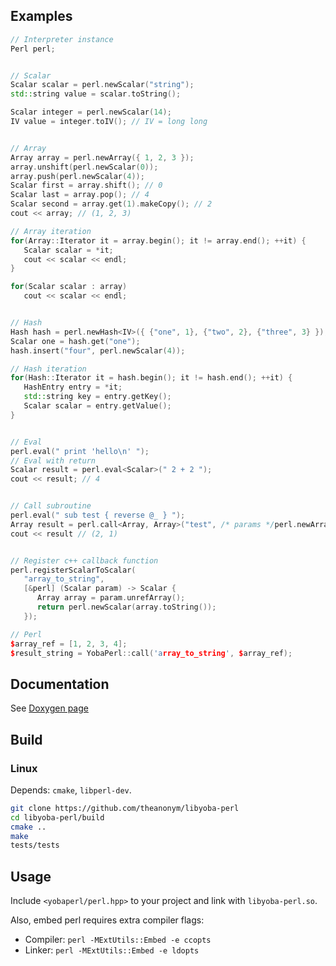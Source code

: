 ## Examples
```c++
// Interpreter instance
Perl perl;


// Scalar
Scalar scalar = perl.newScalar("string");
std::string value = scalar.toString();

Scalar integer = perl.newScalar(14);
IV value = integer.toIV(); // IV = long long


// Array
Array array = perl.newArray({ 1, 2, 3 });
array.unshift(perl.newScalar(0));
array.push(perl.newScalar(4));
Scalar first = array.shift(); // 0
Scalar last = array.pop(); // 4
Scalar second = array.get(1).makeCopy(); // 2
cout << array; // (1, 2, 3)

// Array iteration
for(Array::Iterator it = array.begin(); it != array.end(); ++it) {
   Scalar scalar = *it;
   cout << scalar << endl;
}

for(Scalar scalar : array)
   cout << scalar << endl;


// Hash
Hash hash = perl.newHash<IV>({ {"one", 1}, {"two", 2}, {"three", 3} });
Scalar one = hash.get("one");
hash.insert("four", perl.newScalar(4));

// Hash iteration
for(Hash::Iterator it = hash.begin(); it != hash.end(); ++it) {
   HashEntry entry = *it;
   std::string key = entry.getKey();
   Scalar scalar = entry.getValue();
}


// Eval
perl.eval(" print 'hello\n' ");
// Eval with return
Scalar result = perl.eval<Scalar>(" 2 + 2 ");
cout << result; // 4


// Call subroutine
perl.eval(" sub test { reverse @_ } ");
Array result = perl.call<Array, Array>("test", /* params */perl.newArray({ 1, 2 });
cout << result // (2, 1)


// Register c++ callback function
perl.registerScalarToScalar(
   "array_to_string",
   [&perl] (Scalar param) -> Scalar {
      Array array = param.unrefArray();
      return perl.newScalar(array.toString());
   });

// Perl
$array_ref = [1, 2, 3, 4];
$result_string = YobaPerl::call('array_to_string', $array_ref);
```

## Documentation
See [Doxygen page](https://theanonym.github.io/libyoba-perl/annotated.html)

## Build

### Linux
Depends: `cmake`, `libperl-dev`.

```bash
git clone https://github.com/theanonym/libyoba-perl
cd libyoba-perl/build
cmake ..
make
tests/tests
```

## Usage
Include `<yobaperl/perl.hpp>` to your project and link with `libyoba-perl.so`.

Also, embed perl requires extra compiler flags:
* Compiler: `perl -MExtUtils::Embed -e ccopts`
* Linker: `perl -MExtUtils::Embed -e ldopts`
